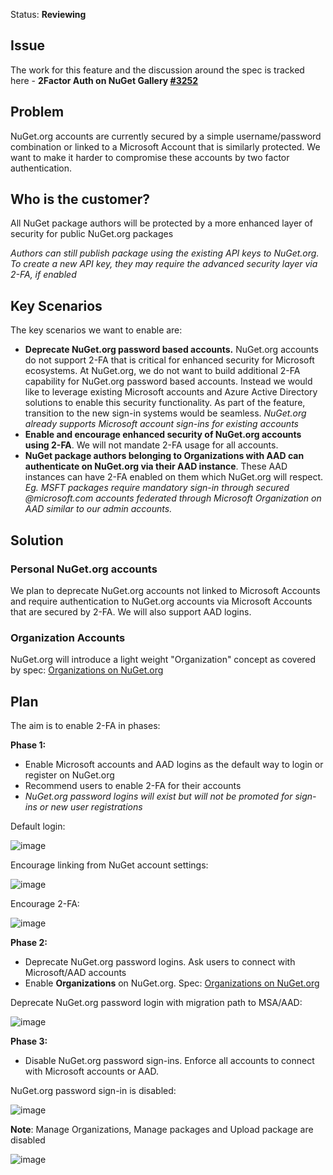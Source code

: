 Status: **Reviewing**

## Issue
The work for this feature and the discussion around the spec is tracked here - **2Factor Auth on NuGet Gallery [#3252](https://github.com/NuGet/NuGetGallery/issues/3252)**

## Problem
NuGet.org accounts are currently secured by a simple username/password combination or linked to a Microsoft Account that is similarly protected. We want to make it harder to compromise these accounts by two factor authentication.

## Who is the customer?
All NuGet package authors will be protected by a more enhanced layer of security for public NuGet.org packages

*Authors can still publish package using the existing API keys to NuGet.org. To create a new API key, they may require the advanced security layer via 2-FA, if enabled* 

## Key Scenarios
The key scenarios we want to enable are:
* **Deprecate NuGet.org password based accounts.** NuGet.org accounts do not support 2-FA that is critical for enhanced security for Microsoft ecosystems. At NuGet.org, we do not want to build additional 2-FA capability for NuGet.org password based accounts. Instead we would like to leverage existing Microsoft accounts and Azure Active Directory solutions to enable this security functionality. As part of the feature, transition to the new sign-in systems would be seamless. *NuGet.org already supports Microsoft account sign-ins for existing accounts*
* **Enable and encourage enhanced security of NuGet.org accounts using 2-FA**. We will not mandate 2-FA usage for all accounts. 
* **NuGet package authors belonging to Organizations with AAD can authenticate on NuGet.org via their AAD instance**. These AAD instances can have 2-FA enabled on them which NuGet.org will respect. *Eg. MSFT packages require mandatory sign-in through secured @microsoft.com accounts federated through Microsoft Organization on AAD similar to our admin accounts.*

## Solution

### Personal NuGet.org accounts
We plan to deprecate NuGet.org accounts not linked to Microsoft Accounts and require authentication to NuGet.org accounts via Microsoft Accounts that are secured by 2-FA. We will also support AAD logins.

### Organization Accounts

NuGet.org will introduce a light weight "Organization" concept as covered by spec: [Organizations on NuGet.org](TBD)

## Plan

The aim is to enable 2-FA in phases:

**Phase 1:**
* Enable Microsoft accounts and AAD logins as the default way to login or register on NuGet.org
* Recommend users to enable 2-FA for their accounts
* *NuGet.org password logins will exist but will not be promoted for sign-ins or new user registrations*

Default login:

![image](https://user-images.githubusercontent.com/14800916/30129446-c3a4bc6e-92fa-11e7-86f2-fb11cd87d9af.png)

Encourage linking from NuGet account settings:

![image](https://user-images.githubusercontent.com/14800916/30139690-4d15160a-9324-11e7-9e40-f8ab68a4b2c2.png)

Encourage 2-FA:

![image](https://user-images.githubusercontent.com/14800916/30129499-e646c7d0-92fa-11e7-9fb9-88dfe2e24432.png)


**Phase 2:**
* Deprecate NuGet.org password logins. Ask users to connect with Microsoft/AAD accounts
* Enable **Organizations** on NuGet.org. Spec: [Organizations on NuGet.org](TBD)

Deprecate NuGet.org password login with migration path to MSA/AAD:

![image](https://user-images.githubusercontent.com/14800916/30301386-505b12da-970f-11e7-812a-32cbdd2685f2.png)

**Phase 3:**
* Disable NuGet.org password sign-ins. Enforce all accounts to connect with Microsoft accounts or AAD.

NuGet.org password sign-in is disabled:

![image](https://user-images.githubusercontent.com/14800916/30339210-20a952f6-97a3-11e7-91ce-ffaae53ed0bc.png)

**Note**: Manage Organizations, Manage packages and Upload package are disabled

![image](https://user-images.githubusercontent.com/14800916/30339136-e8f0cbf0-97a2-11e7-9406-8ace75ce2188.png)